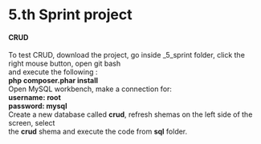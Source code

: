 # 5.th Sprint project
#### CRUD
To test CRUD, download the project, go inside _5_sprint folder, click the right mouse button, open git bash<br>
and execute the following :<br>
<b>php composer.phar install</b><br>
Open MySQL workbench, make a connection for:<br>
<b>username: root<br>
password: mysql</b><br>
Create a new database called <b>crud</b>, refresh shemas on the left side of the screen, select<br>
the <b>crud</b> shema and execute the code from <b>sql</b> folder.
